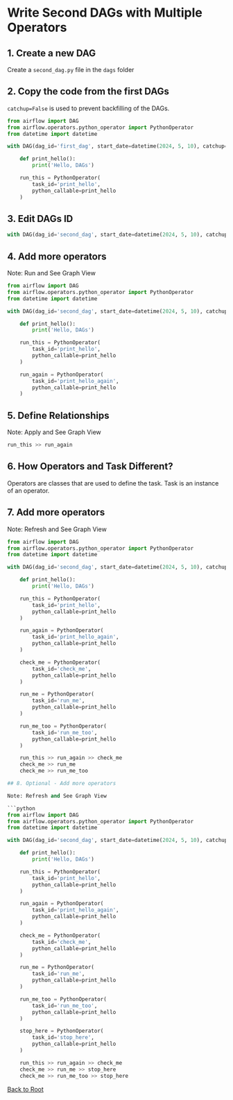 # Write Second DAGs with Multiple Operators

## 1. Create a new DAG

Create a `second_dag.py` file in the `dags` folder

## 2. Copy the code from the first DAGs

`catchup=False` is used to prevent backfilling of the DAGs.

```python {"id":"01HYCH15TDF6P9S5JE1XC01CG8"}
from airflow import DAG
from airflow.operators.python_operator import PythonOperator
from datetime import datetime

with DAG(dag_id='first_dag', start_date=datetime(2024, 5, 10), catchup=False) as dag:

    def print_hello():
        print('Hello, DAGs')

    run_this = PythonOperator(
        task_id='print_hello',
        python_callable=print_hello
    )
```

## 3. Edit DAGs ID

```python {"id":"01HYCH15TDF6P9S5JE1Z2WXKA6"}
with DAG(dag_id='second_dag', start_date=datetime(2024, 5, 10), catchup=False) as dag:
```

## 4. Add more operators

Note: Run and See Graph View

```python {"id":"01HYCH15TDF6P9S5JE1Z6T32Z6"}
from airflow import DAG
from airflow.operators.python_operator import PythonOperator
from datetime import datetime

with DAG(dag_id='second_dag', start_date=datetime(2024, 5, 10), catchup=False) as dag:

    def print_hello():
        print('Hello, DAGs')

    run_this = PythonOperator(
        task_id='print_hello',
        python_callable=print_hello
    )

    run_again = PythonOperator(
        task_id='print_hello_again',
        python_callable=print_hello
    )
```

## 5. Define Relationships

Note: Apply and See Graph View

```python {"id":"01HYCH15TDF6P9S5JE204EPCQT"}
run_this >> run_again
```

## 6. How Operators and Task Different?

Operators are classes that are used to define the task. Task is an instance of an operator.

## 7. Add more operators

Note: Refresh and See Graph View

```python {"id":"01HYCH15TDF6P9S5JE21GX3WT6"}
from airflow import DAG
from airflow.operators.python_operator import PythonOperator
from datetime import datetime

with DAG(dag_id='second_dag', start_date=datetime(2024, 5, 10), catchup=False) as dag:

    def print_hello():
        print('Hello, DAGs')

    run_this = PythonOperator(
        task_id='print_hello',
        python_callable=print_hello
    )

    run_again = PythonOperator(
        task_id='print_hello_again',
        python_callable=print_hello
    )

    check_me = PythonOperator(
        task_id='check_me',
        python_callable=print_hello
    )

    run_me = PythonOperator(
        task_id='run_me',
        python_callable=print_hello
    )

    run_me_too = PythonOperator(
        task_id='run_me_too',
        python_callable=print_hello
    )

    run_this >> run_again >> check_me
    check_me >> run_me
    check_me >> run_me_too

## 8. Optional - Add more operators

Note: Refresh and See Graph View

```python
from airflow import DAG
from airflow.operators.python_operator import PythonOperator
from datetime import datetime

with DAG(dag_id='second_dag', start_date=datetime(2024, 5, 10), catchup=False) as dag:

    def print_hello():
        print('Hello, DAGs')

    run_this = PythonOperator(
        task_id='print_hello',
        python_callable=print_hello
    )

    run_again = PythonOperator(
        task_id='print_hello_again',
        python_callable=print_hello
    )

    check_me = PythonOperator(
        task_id='check_me',
        python_callable=print_hello
    )

    run_me = PythonOperator(
        task_id='run_me',
        python_callable=print_hello
    )

    run_me_too = PythonOperator(
        task_id='run_me_too',
        python_callable=print_hello
    )

    stop_here = PythonOperator(
        task_id='stop_here',
        python_callable=print_hello
    )

    run_this >> run_again >> check_me
    check_me >> run_me >> stop_here
    check_me >> run_me_too >> stop_here
```

[Back to Root](../chapter-04/README.md)